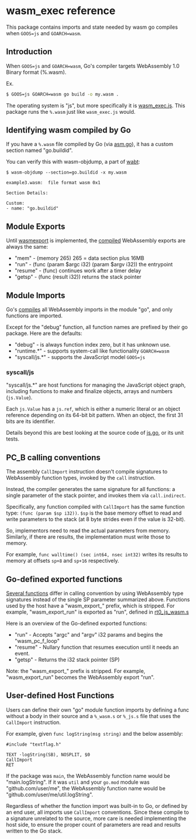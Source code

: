 # wasm_exec reference

This package contains imports and state needed by wasm go compiles when
`GOOS=js` and `GOARCH=wasm`.

## Introduction

When `GOOS=js` and `GOARCH=wasm`, Go's compiler targets WebAssembly 1.0 Binary
format (%.wasm).

Ex.
```bash
$ GOOS=js GOARCH=wasm go build -o my.wasm .
```

The operating system is "js", but more specifically it is [wasm_exec.js][1].
This package runs the `%.wasm` just like `wasm_exec.js` would.

## Identifying wasm compiled by Go

If you have a `%.wasm` file compiled by Go (via [asm.go][2]), it has a custom
section named "go.buildid".

You can verify this with wasm-objdump, a part of [wabt][3]:
```
$ wasm-objdump --section=go.buildid -x my.wasm

example3.wasm:  file format wasm 0x1

Section Details:

Custom:
- name: "go.buildid"
```

## Module Exports

Until [wasmexport][4] is implemented, the [compiled][2] WebAssembly exports are
always the same:

* "mem" - (memory 265) 265 = data section plus 16MB
* "run" - (func (param $argc i32) (param $argv i32)) the entrypoint
* "resume" - (func) continues work after a timer delay
* "getsp" - (func (result i32)) returns the stack pointer

## Module Imports

Go's [compiles][3] all WebAssembly imports in the module "go", and only
functions are imported.

Except for the "debug" function, all function names are prefixed by their go
package. Here are the defaults:

* "debug" - is always function index zero, but it has unknown use.
* "runtime.*" - supports system-call like functionality `GOARCH=wasm`
* "syscall/js.*" - supports the JavaScript model `GOOS=js`

### syscall/js

"syscall/js.*" are host functions for managing the JavaScript object graph,
including functions to make and finalize objects, arrays and numbers
(`js.Value`).

Each `js.Value` has a `js.ref`, which is either a numeric literal or an object
reference depending on its 64-bit bit pattern. When an object, the first 31
bits are its identifier.

Details beyond this are best looking at the source code of [js.go][5], or its
unit tests.

## PC_B calling conventions

The assembly `CallImport` instruction doesn't compile signatures to WebAssembly
function types, invoked by the `call` instruction.

Instead, the compiler generates the same signature for all functions: a single
parameter of the stack pointer, and invokes them via `call.indirect`.

Specifically, any function compiled with `CallImport` has the same function
type: `(func (param $sp i32))`. `$sp` is the base memory offset to read and
write parameters to the stack (at 8 byte strides even if the value is 32-bit).

So, implementors need to read the actual parameters from memory. Similarly, if
there are results, the implementation must write those to memory.

For example, `func walltime() (sec int64, nsec int32)` writes its results to
memory at offsets `sp+8` and `sp+16` respectively.

## Go-defined exported functions

[Several functions][6] differ in calling convention by using WebAssembly type
signatures instead of the single SP parameter summarized above. Functions used
by the host have a "wasm_export_" prefix, which is stripped. For example,
"wasm_export_run" is exported as "run", defined in [rt0_js_wasm.s][7]

Here is an overview of the Go-defined exported functions:
 * "run" - Accepts "argc" and "argv" i32 params and begins the "wasm_pc_f_loop"
 * "resume" - Nullary function that resumes execution until it needs an event.
 * "getsp" - Returns the i32 stack pointer (SP)

Note: the "wasm_export_" prefix is stripped. For example, "wasm_export_run"
becomes the WebAssembly export "run".

## User-defined Host Functions

Users can define their own "go" module function imports by defining a func
without a body in their source and a `%_wasm.s` or `%_js.s` file that uses the
`CallImport` instruction.

For example, given `func logString(msg string)` and the below assembly:
```assembly
#include "textflag.h"

TEXT ·logString(SB), NOSPLIT, $0
CallImport
RET
```

If the package was `main`, the WebAssembly function name would be
"main.logString". If it was `util` and your `go.mod` module was
"github.com/user/me", the WebAssembly function name would be
"github.com/user/me/util.logString".

Regardless of whether the function import was built-in to Go, or defined by an
end user, all imports use `CallImport` conventions. Since these compile to a
signature unrelated to the source, more care is needed implementing the host
side, to ensure the proper count of parameters are read and results written to
the Go stack.

[1]: https://github.com/golang/go/blob/go1.19beta1/misc/wasm/wasm_exec.js
[2]: https://github.com/golang/go/blob/go1.19beta1/src/cmd/link/internal/wasm/asm.go
[3]: https://github.com/WebAssembly/wabt
[4]: https://github.com/golang/proposal/blob/go1.19beta1/design/42372-wasmexport.md
[5]: https://github.com/golang/go/blob/go1.19beta1/src/syscall/js/js.go
[6]: https://github.com/golang/go/blob/go1.19beta1/src/cmd/internal/obj/wasm/wasmobj.go#L794-L812
[7]: https://github.com/golang/go/blob/go1.19beta1/src/runtime/rt0_js_wasm.s#L17-L21
